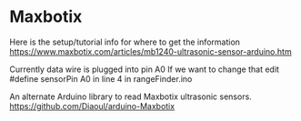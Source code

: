 Maxbotix
========

Here is the setup/tutorial info for where to get the information
https://www.maxbotix.com/articles/mb1240-ultrasonic-sensor-arduino.htm

Currently data wire is plugged into pin A0
If we want to change that
edit #define sensorPin A0 in line 4 in rangeFinder.ino


An alternate Arduino library to read Maxbotix ultrasonic sensors. https://github.com/Diaoul/arduino-Maxbotix

